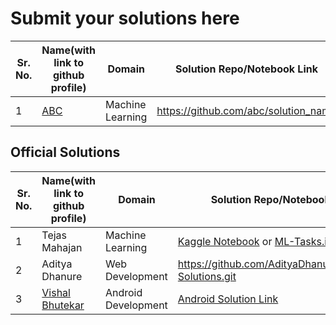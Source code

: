 # Submit your solutions here

Sr. No. | Name(with link to github profile) | Domain                 | Solution Repo/Notebook Link           | Status
--------|-----------------------------------|------------------------|---------------------------------------|------------
1       | [ABC](https://github.com/abc)     | Machine Learning       | https://github.com/abc/solution_name  | Ongoing


## Official Solutions

Sr. No. | Name(with link to github profile) | Domain                 | Solution Repo/Notebook Link           | Status
--------|-----------------------------------|------------------------|---------------------------------------|------------
1       | Tejas Mahajan                     | Machine Learning       | [Kaggle Notebook](https://www.kaggle.com/code/tejas242/datacorp-sol) or [ML-Tasks.ipynb](official-solutions/ML.ipynb)  | Official
2       | Aditya Dhanure                    | Web Development        | https://github.com/AdityaDhanure/October-Solutions.git | Official
3 | [Vishal Bhutekar](https://github.com/vishal-bhutekar21) | Android Development | [Android Solution Link](https://github.com/vishal-bhutekar21/C3-Club-Task-AndroidSolutions) | Ongoing |

